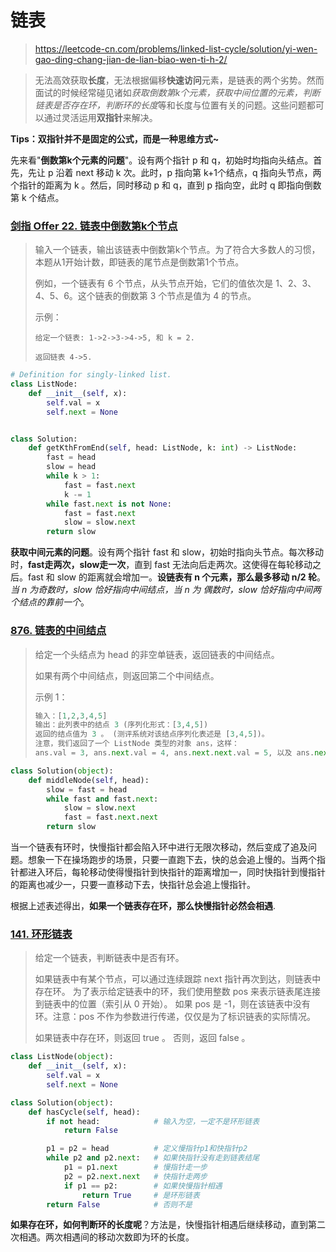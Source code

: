 # 链表

> https://leetcode-cn.com/problems/linked-list-cycle/solution/yi-wen-gao-ding-chang-jian-de-lian-biao-wen-ti-h-2/

> 无法高效获取**长度**，无法根据偏移**快速访问**元素，是链表的两个劣势。然而面试的时候经常碰见诸如*获取倒数第k个元素，获取中间位置的元素，判断链表是否存在环，判断环的长度*等和长度与位置有关的问题。这些问题都可以通过灵活运用**双指针**来解决。

**Tips：双指针并不是固定的公式，而是一种思维方式~**

先来看"**倒数第k个元素的问题**"。设有两个指针 p 和 q，初始时均指向头结点。首先，先让 p 沿着 next 移动 k 次。此时，p 指向第 k+1个结点，q 指向头节点，两个指针的距离为 k 。然后，同时移动 p 和 q，直到 p 指向空，此时 q 即指向倒数第 k 个结点。

### [剑指 Offer 22. 链表中倒数第k个节点](https://leetcode-cn.com/problems/lian-biao-zhong-dao-shu-di-kge-jie-dian-lcof/)

> 输入一个链表，输出该链表中倒数第k个节点。为了符合大多数人的习惯，本题从1开始计数，即链表的尾节点是倒数第1个节点。
>
> 例如，一个链表有 6 个节点，从头节点开始，它们的值依次是 1、2、3、4、5、6。这个链表的倒数第 3 个节点是值为 4 的节点。
>
>  
>
> 示例：
>
> ```
> 给定一个链表: 1->2->3->4->5, 和 k = 2.
> 
> 返回链表 4->5.
> ```
>

```python
# Definition for singly-linked list.
class ListNode:
    def __init__(self, x):
        self.val = x
        self.next = None


class Solution:
    def getKthFromEnd(self, head: ListNode, k: int) -> ListNode:
        fast = head
        slow = head
        while k > 1:
            fast = fast.next
            k -= 1
        while fast.next is not None:
            fast = fast.next
            slow = slow.next
        return slow
```

**获取中间元素的问题**。设有两个指针 fast 和 slow，初始时指向头节点。每次移动时，**fast走两次，slow走一次**，直到 fast 无法向后走两次。这使得在每轮移动之后。fast 和 slow 的距离就会增加一。**设链表有 n 个元素，那么最多移动 n/2 轮**。*当 n 为奇数时，slow 恰好指向中间结点，当 n 为 偶数时，slow 恰好指向中间两个结点的靠前一个*。

### [876. 链表的中间结点](https://leetcode-cn.com/problems/middle-of-the-linked-list/)

> 给定一个头结点为 head 的非空单链表，返回链表的中间结点。
>
> 如果有两个中间结点，则返回第二个中间结点。
>
> 示例 1：
>
> ```python
> 输入：[1,2,3,4,5]
> 输出：此列表中的结点 3 (序列化形式：[3,4,5])
> 返回的结点值为 3 。 (测评系统对该结点序列化表述是 [3,4,5])。
> 注意，我们返回了一个 ListNode 类型的对象 ans，这样：
> ans.val = 3, ans.next.val = 4, ans.next.next.val = 5, 以及 ans.next.next.next = NULL.
> ```
>

```python
class Solution(object):
    def middleNode(self, head):
        slow = fast = head
        while fast and fast.next:
            slow = slow.next
            fast = fast.next.next
        return slow
```



当一个链表有环时，快慢指针都会陷入环中进行无限次移动，然后变成了追及问题。想象一下在操场跑步的场景，只要一直跑下去，快的总会追上慢的。当两个指针都进入环后，每轮移动使得慢指针到快指针的距离增加一，同时快指针到慢指针的距离也减少一，只要一直移动下去，快指针总会追上慢指针。

根据上述表述得出，**如果一个链表存在环，那么快慢指针必然会相遇**.

### [141. 环形链表](https://leetcode-cn.com/problems/linked-list-cycle/)

> 给定一个链表，判断链表中是否有环。
>
> 如果链表中有某个节点，可以通过连续跟踪 next 指针再次到达，则链表中存在环。 为了表示给定链表中的环，我们使用整数 pos 来表示链表尾连接到链表中的位置（索引从 0 开始）。 如果 pos 是 -1，则在该链表中没有环。注意：pos 不作为参数进行传递，仅仅是为了标识链表的实际情况。
>
> 如果链表中存在环，则返回 true 。 否则，返回 false 。
>

```python
class ListNode(object):
    def __init__(self, x):
        self.val = x
        self.next = None

class Solution(object):
    def hasCycle(self, head):
        if not head:            # 输入为空，一定不是环形链表
            return False

        p1 = p2 = head          # 定义慢指针p1和快指针p2
        while p2 and p2.next:   # 如果快指针没有走到链表结尾
            p1 = p1.next        # 慢指针走一步
            p2 = p2.next.next   # 快指针走两步
            if p1 == p2:        # 如果快慢指针相遇
                return True     # 是环形链表
        return False            # 否则不是
```

**如果存在环，如何判断环的长度呢**？方法是，快慢指针相遇后继续移动，直到第二次相遇。两次相遇间的移动次数即为环的长度。


